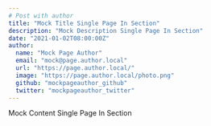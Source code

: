 ```yaml
---
# Post with author
title: "Mock Title Single Page In Section"
description: "Mock Description Single Page In Section"
date: "2021-01-02T08:00:00Z"
author:
  name: "Mock Page Author"
  email: "mock@page.author.local"
  url: "https://page.author.local/"
  image: "https://page.author.local/photo.png"
  github: "mockpageauthor_github"
  twitter: "mockpageauthor_twitter"
---
```


Mock Content Single Page In Section
